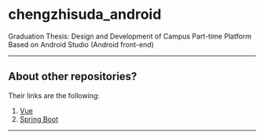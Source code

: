 # chengzhisuda_android
Graduation Thesis: Design and Development of Campus Part-time Platform Based on Android Studio (Android front-end)

---

## About other repositories?
Their links are the following:
1. [Vue](https://github.com/Morri3/chengzhisuda_vue)
2. [Spring Boot](https://github.com/Morri3/chengzhisuda_springboot)

---
